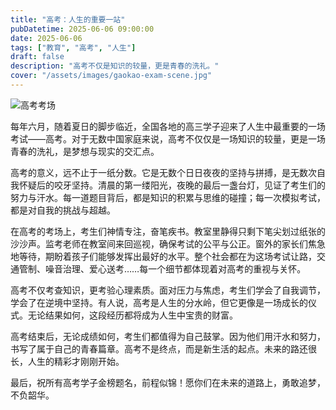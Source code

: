 ```yaml
---
title: "高考：人生的重要一站"
pubDatetime: 2025-06-06 09:00:00
date: 2025-06-06
tags: ["教育", "高考", "人生"]
draft: false
description: "高考不仅是知识的较量，更是青春的洗礼。"
cover: "/assets/images/gaokao-exam-scene.jpg"
---
```


![高考考场](/assets/images/gaokao-exam-scene.jpg)

每年六月，随着夏日的脚步临近，全国各地的高三学子迎来了人生中最重要的一场考试——高考。对于无数中国家庭来说，高考不仅仅是一场知识的较量，更是一场青春的洗礼，是梦想与现实的交汇点。

高考的意义，远不止于一纸分数。它是无数个日日夜夜的坚持与拼搏，是无数次自我怀疑后的咬牙坚持。清晨的第一缕阳光，夜晚的最后一盏台灯，见证了考生们的努力与汗水。每一道题目背后，都是知识的积累与思维的碰撞；每一次模拟考试，都是对自我的挑战与超越。

在高考的考场上，考生们神情专注，奋笔疾书。教室里静得只剩下笔尖划过纸张的沙沙声。监考老师在教室间来回巡视，确保考试的公平与公正。窗外的家长们焦急地等待，期盼着孩子们能够发挥出最好的水平。整个社会都在为这场考试让路，交通管制、噪音治理、爱心送考……每一个细节都体现着对高考的重视与关怀。

高考不仅考查知识，更考验心理素质。面对压力与焦虑，考生们学会了自我调节，学会了在逆境中坚持。有人说，高考是人生的分水岭，但它更像是一场成长的仪式。无论结果如何，这段经历都将成为人生中宝贵的财富。

高考结束后，无论成绩如何，考生们都值得为自己鼓掌。因为他们用汗水和努力，书写了属于自己的青春篇章。高考不是终点，而是新生活的起点。未来的路还很长，人生的精彩才刚刚开始。

最后，祝所有高考学子金榜题名，前程似锦！愿你们在未来的道路上，勇敢追梦，不负韶华。 